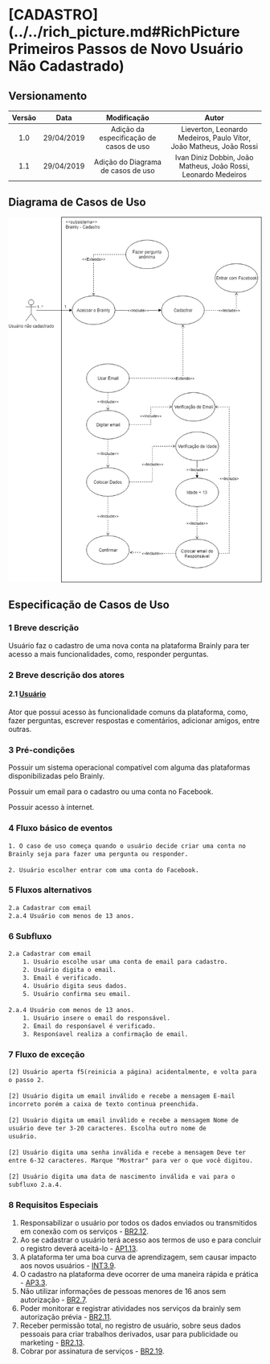 # [CADASTRO](../../rich_picture.md#RichPicture Primeiros Passos de Novo Usuário Não Cadastrado)

## Versionamento

|  Versão | Data | Modificação | Autor |
|  :------: | :------: | :------: | :------:
| 1.0 | 29/04/2019 | Adição da especificação de casos de uso | Lieverton, Leonardo Medeiros, Paulo Vítor, João Matheus, João Rossi |
| 1.1 | 29/04/2019 | Adição do Diagrama de casos de uso | Ivan Diniz Dobbin, João Matheus, João Rossi, Leonardo Medeiros|

## Diagrama de Casos de Uso

![Diagrama de casos de uso: Cadastro](../../images/diagramas_casos_uso/Cadastro.png)

## Especificação de Casos de Uso

### 1 Breve descrição
Usuário faz o cadastro de uma nova conta na plataforma Brainly para ter acesso a mais funcionalidades, como, responder perguntas.
### 2 Breve descrição dos atores
#### 2.1 [Usuário](../../lexicos10x5f8c4.md#L12660)
Ator que possui acesso às funcionalidade comuns da plataforma, como, fazer perguntas, escrever respostas e comentários, adicionar amigos, entre outras. 
### 3 Pré-condições
Possuir um sistema operacional compatível com alguma das plataformas disponibilizadas pelo Brainly.

Possuir um email para o cadastro ou uma conta no Facebook.

Possuir acesso à internet.
### 4 Fluxo básico de eventos
	1. O caso de uso começa quando o usuário decide criar uma conta no Brainly seja para fazer uma pergunta ou responder.

	2. Usuário escolher entrar com uma conta do Facebook.
### 5 Fluxos alternativos
	2.a Cadastrar com email
	2.a.4 Usuário com menos de 13 anos.



### 6 Subfluxo
	2.a Cadastrar com email
		1. Usuário escolhe usar uma conta de email para cadastro.
		2. Usuário digita o email.
		3. Email é verificado.
		4. Usuário digita seus dados.
		5. Usuário confirma seu email.

	2.a.4 Usuário com menos de 13 anos.
		1. Usuário insere o email do responsável.
		2. Email do responśavel é verificado.
		3. Responśavel realiza a confirmação de email.
### 7 Fluxo de exceção
	[2] Usuário aperta f5(reinicia a página) acidentalmente, e volta para o passo 2.

	[2] Usuário digita um email inválido e recebe a mensagem E-mail incorreto porém a caixa de texto continua preenchida.

	[2] Usuário digita um email inválido e recebe a mensagem Nome de usuário deve ter 3-20 caracteres. Escolha outro nome de 
	usuário.

	[2] Usuário digita uma senha inválida e recebe a mensagem Deve ter entre 6-32 caracteres. Marque "Mostrar" para ver o que você digitou.

	[2] Usuário digita uma data de nascimento inválida e vai para o subfluxo 2.a.4.


### 8 Requisitos Especiais
1. Responsabilizar o usuário por todos os dados enviados ou transmitidos em conexão com os serviços - [BR2.12](../../brainstorm.md).
2. Ao se cadastrar o usuário terá acesso aos termos de uso e para concluir o registro deverá aceitá-lo - [AP1.13](../../analise_protocolo.md).
3. A plataforma ter uma boa curva de aprendizagem, sem causar impacto aos novos usuários - [INT3.9](../../introspeccao.md).
4. O cadastro na plataforma deve ocorrer de uma maneira rápida e prática - [AP3.3](../../analise_protocolo.md).
5. Não utilizar informações de pessoas menores de 16 anos sem autorização - [BR2.7](../../brainstorm.md).
6. Poder monitorar e registrar atividades nos serviços da brainly sem autorização prévia - [BR2.11](../../brainstorm.md).
7. Receber permissão total, no registro de usuário, sobre seus dados pessoais para criar trabalhos derivados, usar para publicidade ou marketing - [BR2.13](../../brainstorm.md).
8. Cobrar por assinatura de serviços - [BR2.19](../../brainstorm.md).
